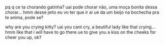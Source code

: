  pq q ce ta chorando gatinha? uai pode chorar não, uma moça bonita dessa chorar... hmm desse jeito eu vo ter que ir ai ue da um beijo na bochecha pra te anima, pode se?

why are you crying kitty? uai you cant cry, a beutiful lady like that crying... hmm like that i will have to go there ue to give you a kiss on the cheeks for cheer you up, ok?
